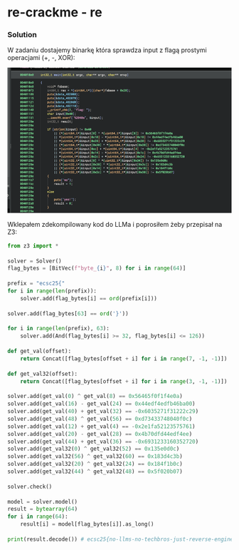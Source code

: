 # re-crackme - re

### Solution

W zadaniu dostajemy binarkę która sprawdza input z flagą prostymi operacjami (+, -, XOR):

![](../images/4425fbeb-6785-4bd2-8367-10246e033ac5.png)

Wklepałem zdekompilowany kod do LLMa i poprosiłem żeby przepisał na Z3:

```python
from z3 import *

solver = Solver()
flag_bytes = [BitVec(f"byte_{i}", 8) for i in range(64)]

prefix = "ecsc25{"
for i in range(len(prefix)):
    solver.add(flag_bytes[i] == ord(prefix[i]))

solver.add(flag_bytes[63] == ord('}'))

for i in range(len(prefix), 63):
    solver.add(And(flag_bytes[i] >= 32, flag_bytes[i] <= 126))

def get_val(offset):
    return Concat([flag_bytes[offset + i] for i in range(7, -1, -1)])

def get_val32(offset):
    return Concat([flag_bytes[offset + i] for i in range(3, -1, -1)])

solver.add(get_val(0) ^ get_val(8) == 0x56465f0f1f4e0a)
solver.add(get_val(16) - get_val(24) == 0x44edf4edfb46ba00)
solver.add(get_val(40) + get_val(32) == -0x6035271f31222c29)
solver.add(get_val(48) ^ get_val(56) == 0xd73433748040f0c)
solver.add(get_val(12) + get_val(4) == -0x2e1fa52123575761)
solver.add(get_val(20) - get_val(28) == 0x4b70dfd44edf4ee)
solver.add(get_val(44) + get_val(36) == -0x6931233160352720)
solver.add(get_val32(0) ^ get_val32(52) == 0x135e0d0c)
solver.add(get_val32(56) ^ get_val32(60) == 0x183d4c3b)
solver.add(get_val32(20) ^ get_val32(24) == 0x184f1b0c)
solver.add(get_val32(44) ^ get_val32(48) == 0x5f020b07)

solver.check()

model = solver.model()
result = bytearray(64)
for i in range(64):
    result[i] = model[flag_bytes[i]].as_long()

print(result.decode()) # ecsc25{no-llms-no-techbros-just-reverse-engineering-in-peace^-^}
```
